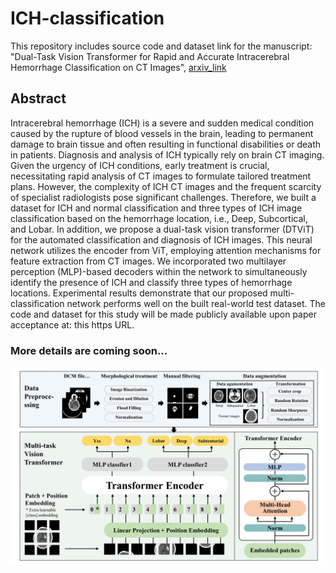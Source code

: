 # ICH-classification

This repository includes source code and dataset link for the manuscript: "Dual-Task Vision Transformer for Rapid and Accurate Intracerebral Hemorrhage Classification on CT Images", [arxiv_link](https://arxiv.org/abs/2405.06814.)

## Abstract 
Intracerebral hemorrhage (ICH) is a severe and sudden medical condition caused by the rupture of blood vessels in the brain, leading to permanent damage to brain tissue and often resulting in functional disabilities or death in patients. Diagnosis and analysis of ICH typically rely on brain CT imaging. Given the urgency of ICH conditions, early treatment is crucial, necessitating rapid analysis of CT images to formulate tailored treatment plans. However, the complexity of ICH CT images and the frequent scarcity of specialist radiologists pose significant challenges. Therefore, we built a dataset for ICH and normal classification and three types of ICH image classification based on the hemorrhage location, i.e., Deep, Subcortical, and Lobar. In addition, we propose a dual-task vision transformer (DTViT) for the automated classification and diagnosis of ICH images. This neural network utilizes the encoder from ViT, employing attention mechanisms for feature extraction from CT images. We incorporated two multilayer perception (MLP)-based decoders within the network to simultaneously identify the presence of ICH and classify three types of hemorrhage locations. Experimental results demonstrate that our proposed multi-classification network performs well on the built real-world test dataset. The code and dataset for this study will be made publicly available upon paper acceptance at: this https URL.


### More details are coming soon...



![Diagram](DNN-structure-final.jpg)